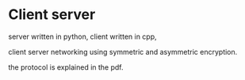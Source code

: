 # Client server 
server written in python,
client written in cpp,

client server networking using symmetric and asymmetric encryption. 

the protocol is explained in the pdf.


